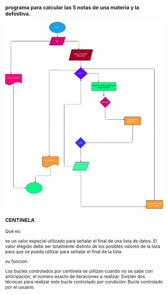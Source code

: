 ### programa para calcular las 5 notas de una materia y la definitiva.

![Diagrama de flujo](diagrama.png "diagrama de flujo")

### CENTINELA

Qué es:

es un valor especial utilizado para señalar el final de una lista de datos. El valor elegido debe ser totalmente distinto de los posibles valores de la lista para que se pueda utilizar para señalar el final de la lista.

su funcioń:

Los bucles controlados por centinela se utilizan cuando no se sabe con anticipación, el número exacto de iteraciones a realizar. Existen dos técnicas para realizar este bucle controlado por condición: Bucle controlado por el usuario.
